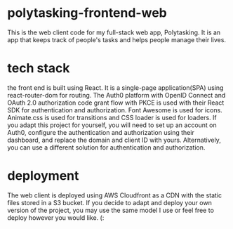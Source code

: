 # polytasking-frontend-web

This is the web client code for my full-stack web app, Polytasking. It is an app that keeps track of people's tasks and helps people manage their lives.

# tech stack

the front end is built using React. It is a single-page application(SPA) using react-router-dom for routing. The Auth0 platform with OpenID Connect and OAuth 2.0 authorization code grant flow with PKCE is used with their React SDK for authentication and authorization. Font Awesome is used for icons. Animate.css is used for transitions and CSS loader is used for loaders. If you adapt this project for yourself, you will need to set up an account on Auth0, configure the authentication and authorization using their dashboard, and replace the domain and client ID with yours. Alternatively, you can use a different solution for authentication and authorization.

# deployment

The web client is deployed using AWS Cloudfront as a CDN with the static files stored in a S3 bucket. If you decide to adapt and deploy your own version of the project, you may use the same model I use or feel free to deploy however you would like. (:
